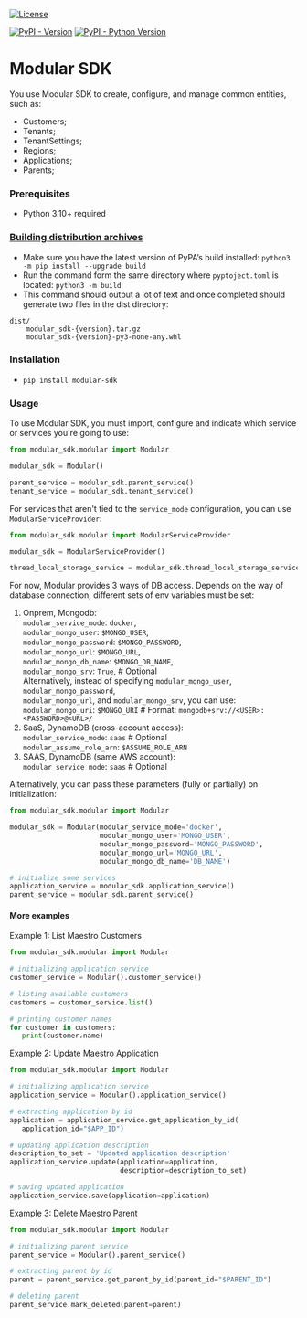 [![License](https://img.shields.io/badge/License-Apache_2.0-blue.svg)](http://www.apache.org/licenses/LICENSE-2.0.txt)

[![PyPI - Version](https://img.shields.io/pypi/v/modular-sdk.svg)](https://pypi.org/project/modular-sdk)
[![PyPI - Python Version](https://img.shields.io/pypi/pyversions/modular-sdk.svg)](https://pypi.org/project/modular-sdk)


# Modular SDK

You use Modular SDK to create, configure, and manage common entities, such as:
- Customers;
- Tenants;
- TenantSettings;
- Regions;
- Applications;
- Parents;

### Prerequisites
- Python 3.10+ required

### [Building distribution archives](https://packaging.python.org/en/latest/tutorials/packaging-projects/#generating-distribution-archives)
- Make sure you have the latest version of PyPA’s build installed: `python3 -m pip install --upgrade build`
- Run the command form the same directory where `pyptoject.toml` is located: `python3 -m build`
- This command should output a lot of text and once completed should generate two files in the dist directory:
```
dist/
    modular_sdk-{version}.tar.gz
    modular_sdk-{version}-py3-none-any.whl
```

### Installation
- `pip install modular-sdk` 

### Usage

To use Modular SDK, you must import, configure and indicate which service or 
services you're going to use:

```python
from modular_sdk.modular import Modular

modular_sdk = Modular()

parent_service = modular_sdk.parent_service()
tenant_service = modular_sdk.tenant_service()
```

For services that aren't tied to the `service_mode` configuration, you can use 
`ModularServiceProvider`:

```python
from modular_sdk.modular import ModularServiceProvider

modular_sdk = ModularServiceProvider()

thread_local_storage_service = modular_sdk.thread_local_storage_service()
```

For now, Modular provides 3 ways of DB access. Depends on the way of database 
connection, different sets of env variables must be set:
1. Onprem, Mongodb:  
   `modular_service_mode`: `docker`,  
   `modular_mongo_user`: `$MONGO_USER`,  
   `modular_mongo_password`: `$MONGO_PASSWORD`,  
   `modular_mongo_url`: `$MONGO_URL`,  
   `modular_mongo_db_name`: `$MONGO_DB_NAME`,  
   `modular_mongo_srv`: `True`, # Optional  
   Alternatively, instead of specifying `modular_mongo_user`, `modular_mongo_password`,  
   `modular_mongo_url`, and `modular_mongo_srv`, you can use:  
   `modular_mongo_uri`: `$MONGO_URI` # Format: `mongodb+srv://<USER>:<PASSWORD>@<URL>/`  
2. SaaS, DynamoDB (cross-account access):  
   `modular_service_mode`: `saas` # Optional  
   `modular_assume_role_arn`: `$ASSUME_ROLE_ARN`  
3. SAAS, DynamoDB (same AWS account):  
   `modular_service_mode`: `saas` # Optional  
   
Alternatively, you can pass these parameters (fully or partially) on 
initialization:

```python
from modular_sdk.modular import Modular

modular_sdk = Modular(modular_service_mode='docker',
                      modular_mongo_user='MONGO_USER',
                      modular_mongo_password='MONGO_PASSWORD',
                      modular_mongo_url='MONGO_URL',
                      modular_mongo_db_name='DB_NAME')

# initialize some services
application_service = modular_sdk.application_service()
parent_service = modular_sdk.parent_service()
```

#### More examples
Example 1: List Maestro Customers

```python
from modular_sdk.modular import Modular

# initializing application service
customer_service = Modular().customer_service()

# listing available customers 
customers = customer_service.list()

# printing customer names
for customer in customers:
   print(customer.name)
```


Example 2: Update Maestro Application

```python
from modular_sdk.modular import Modular

# initializing application service
application_service = Modular().application_service()

# extracting application by id
application = application_service.get_application_by_id(
   application_id="$APP_ID")

# updating application description
description_to_set = 'Updated application description'
application_service.update(application=application,
                           description=description_to_set)

# saving updated application
application_service.save(application=application)
```

Example 3: Delete Maestro Parent

```python
from modular_sdk.modular import Modular

# initializing parent service
parent_service = Modular().parent_service()

# extracting parent by id
parent = parent_service.get_parent_by_id(parent_id="$PARENT_ID")

# deleting parent
parent_service.mark_deleted(parent=parent)
```
